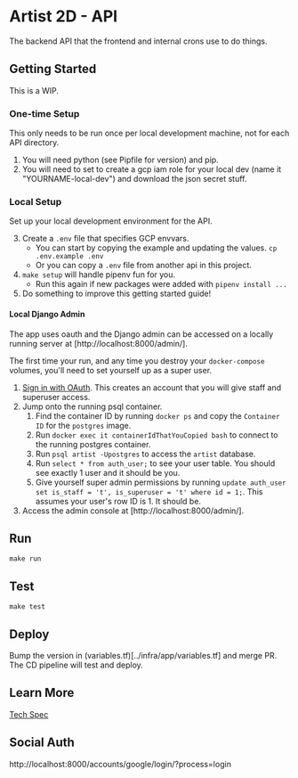 # Artist 2D - API

The backend API that the frontend and internal crons use to do things.

## Getting Started

This is a WIP.

### One-time Setup

This only needs to be run once per local development machine, not for each API directory.

1. You will need python (see Pipfile for version) and pip.
2. You will need to set to create a gcp iam role for your local dev (name it "YOURNAME-local-dev") and download the json secret stuff.


### Local Setup

Set up your local development environment for the API.


3. Create a `.env` file that specifies GCP envvars.
   - You can start by copying the example and updating the values. `cp .env.example .env`
   - Or you can copy a `.env` file from another api in this project.
4. `make setup` will handle pipenv fun for you.
    - Run this again if new packages were added with `pipenv install ...`
5. Do something to improve this getting started guide!

#### Local Django Admin

The app uses oauth and the Django admin can be accessed on a locally running server at [http://localhost:8000/admin/].

The first time your run, and any time you destroy your `docker-compose` volumes, you'll need to set yourself up as a super user.

1. [Sign in with OAuth](http://localhost:8000/accounts/google/login/?process=login). This creates an account that you will give staff and superuser access.
1. Jump onto the running psql container.
    1. Find the container ID by running `docker ps` and copy the `Container ID` for the `postgres` image.
    1. Run `docker exec it containerIdThatYouCopied bash` to connect to the running postgres container.
    1. Run `psql artist -Upostgres` to access the `artist` database.
    1. Run `select * from auth_user;` to see your user table. You should see exactly 1 user and it should be you.
    1. Give yourself super admin permissions by running `update auth_user set is_staff = 't', is_superuser = 't' where id = 1;`. This assumes your user's row ID is 1. It should be.
1. Access the admin console at [http://localhost:8000/admin/].



## Run

```
make run
```

## Test

```
make test
```

## Deploy

Bump the version in (variables.tf)[../infra/app/variables.tf] and merge PR. The CD pipeline will test and deploy.

## Learn More

[Tech Spec](docs/tech_spec.md)


## Social Auth

http://localhost:8000/accounts/google/login/?process=login
